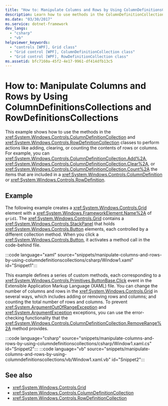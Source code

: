 ```yaml
---
title: "How to: Manipulate Columns and Rows by Using ColumnDefinitionsCollections and RowDefinitionsCollections"
description: Learn how to use methods in the ColumnDefinitionCollection and RowDefinitionCollection classes to perform actions like adding, clearing, or counting contents.
ms.date: "03/30/2017"
ms.service: dotnet-framework
dev_langs: 
  - "csharp"
  - "vb"
helpviewer_keywords: 
  - "controls [WPF], Grid class"
  - "Grid control [WPF], ColumnDefinitionCollection class"
  - "Grid control [WPF], RowDefinitionCollection class"
ms.assetid: bfc7160a-45f2-4e17-9961-df414dfb13c5
---
```

# How to: Manipulate Columns and Rows by Using ColumnDefinitionsCollections and RowDefinitionsCollections

This example shows how to use the methods in the <xref:System.Windows.Controls.ColumnDefinitionCollection> and <xref:System.Windows.Controls.RowDefinitionCollection> classes to perform actions like adding, clearing, or counting the contents of rows or columns. For example, you can <xref:System.Windows.Controls.ColumnDefinitionCollection.Add%2A>, <xref:System.Windows.Controls.ColumnDefinitionCollection.Clear%2A>, or <xref:System.Windows.Controls.ColumnDefinitionCollection.Count%2A> the items that are included in a <xref:System.Windows.Controls.ColumnDefinition> or <xref:System.Windows.Controls.RowDefinition>.

## Example

The following example creates a <xref:System.Windows.Controls.Grid> element with a <xref:System.Windows.FrameworkElement.Name%2A> of `grid1`. The <xref:System.Windows.Controls.Grid> contains a <xref:System.Windows.Controls.StackPanel> that holds <xref:System.Windows.Controls.Button> elements, each controlled by a different collection method. When you click a <xref:System.Windows.Controls.Button>, it activates a method call in the code-behind file.

:::code language="xaml" source="snippets/manipulate-columns-and-rows-by-using-columndefinitionscollections/csharp/Window1.xaml" id="Snippet1":::

This example defines a series of custom methods, each corresponding to a <xref:System.Windows.Controls.Primitives.ButtonBase.Click> event in the Extensible Application Markup Language (XAML) file. You can change the number of columns and rows in the <xref:System.Windows.Controls.Grid> in several ways, which includes adding or removing rows and columns; and counting the total number of rows and columns. To prevent <xref:System.ArgumentOutOfRangeException> and <xref:System.ArgumentException> exceptions, you can use the error-checking functionality that the <xref:System.Windows.Controls.ColumnDefinitionCollection.RemoveRange%2A> method provides.

:::code language="csharp" source="snippets/manipulate-columns-and-rows-by-using-columndefinitionscollections/csharp/Window1.xaml.cs" id="Snippet2":::
:::code language="vb" source="snippets/manipulate-columns-and-rows-by-using-columndefinitionscollections/vb/Window1.xaml.vb" id="Snippet2":::

## See also

- <xref:System.Windows.Controls.Grid>
- <xref:System.Windows.Controls.ColumnDefinitionCollection>
- <xref:System.Windows.Controls.RowDefinitionCollection>
